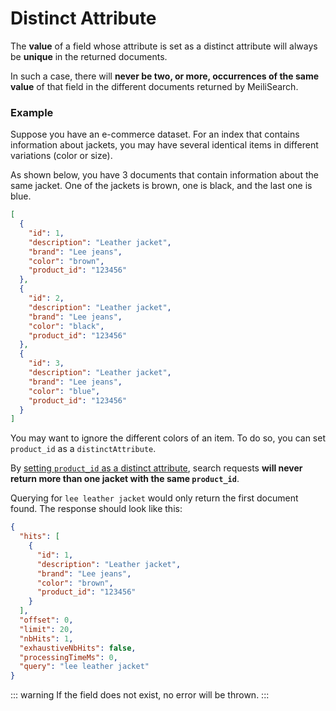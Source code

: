 # Distinct Attribute

The **value** of a field whose attribute is set as a distinct attribute will always be **unique** in the returned documents.

In such a case, there will **never be two, or more, occurrences of the same value** of that field in the different documents returned by MeiliSearch.

### Example

Suppose you have an e-commerce dataset. For an index that contains information about jackets, you may have several identical items in different variations (color or size).

As shown below, you have 3 documents that contain information about the same jacket. One of the jackets is brown, one is black, and the last one is blue.

```json
[
  {
    "id": 1,
    "description": "Leather jacket",
    "brand": "Lee jeans",
    "color": "brown",
    "product_id": "123456"
  },
  {
    "id": 2,
    "description": "Leather jacket",
    "brand": "Lee jeans",
    "color": "black",
    "product_id": "123456"
  },
  {
    "id": 3,
    "description": "Leather jacket",
    "brand": "Lee jeans",
    "color": "blue",
    "product_id": "123456"
  }
]
```

You may want to ignore the different colors of an item. To do so, you can set `product_id` as a `distinctAttribute`.

<CodeSamples id="distinct_attribute_guide_1" />

By [setting `product_id` as a distinct attribute](/reference/api/distinct_attribute.md), search requests **will never return more than one jacket with the same `product_id`**.

Querying for `lee leather jacket` would only return the first document found. The response should look like this:

```json
{
  "hits": [
    {
      "id": 1,
      "description": "Leather jacket",
      "brand": "Lee jeans",
      "color": "brown",
      "product_id": "123456"
    }
  ],
  "offset": 0,
  "limit": 20,
  "nbHits": 1,
  "exhaustiveNbHits": false,
  "processingTimeMs": 0,
  "query": "lee leather jacket"
}
```

::: warning
If the field does not exist, no error will be thrown.
:::
